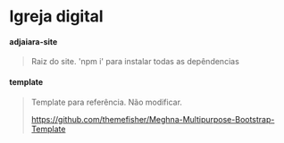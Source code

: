 # Igreja digital


#### adjaiara-site

> Raiz do site.
'npm i' para instalar todas as depêndencias


#### template

> Template para referência. Não modificar.
> 
> <https://github.com/themefisher/Meghna-Multipurpose-Bootstrap-Template>

